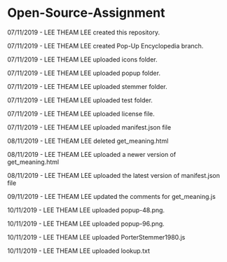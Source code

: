 # Open-Source-Assignment

07/11/2019 - LEE THEAM LEE created this repository.

07/11/2019 - LEE THEAM LEE created Pop-Up Encyclopedia branch.

07/11/2019 - LEE THEAM LEE uploaded icons folder.

07/11/2019 - LEE THEAM LEE uploaded popup folder.

07/11/2019 - LEE THEAM LEE uploaded stemmer folder.

07/11/2019 - LEE THEAM LEE uploaded test folder.

07/11/2019 - LEE THEAM LEE uploaded license file.

07/11/2019 - LEE THEAM LEE uploaded manifest.json file 

08/11/2019 - LEE THEAM LEE deleted get_meaning.html

08/11/2019 - LEE THEAM LEE uploaded a newer version of get_meaning.html

08/11/2019 - LEE THEAM LEE uploaded the latest version of manifest.json file

09/11/2019 - LEE THEAM LEE updated the comments for get_meaning.js

10/11/2019 - LEE THEAM LEE uploaded popup-48.png.

10/11/2019 - LEE THEAM LEE uploaded popup-96.png.

10/11/2019 - LEE THEAM LEE uploaded PorterStemmer1980.js

10/11/2019 - LEE THEAM LEE uploaded lookup.txt
